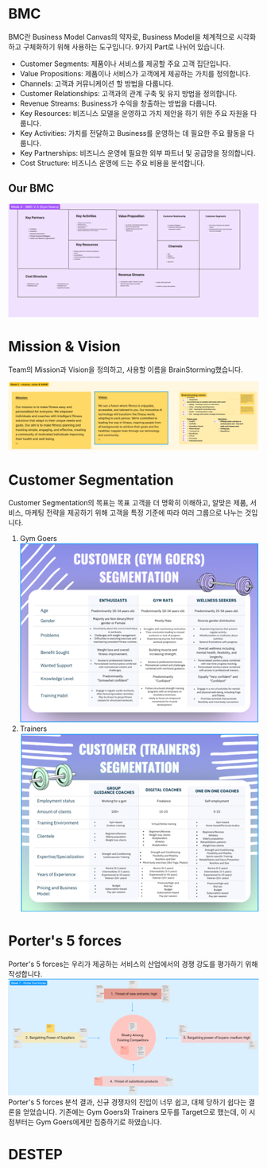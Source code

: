 # BMC

BMC란 Business Model Canvas의 약자로, Business Model을 체계적으로 시각화하고 구체화하기 위해 사용하는 도구입니다. 9가지 Part로 나뉘어 있습니다.

- Customer Segments: 제품이나 서비스를 제공할 주요 고객 집단입니다.
- Value Propositions: 제품이나 서비스가 고객에게 제공하는 가치를 정의합니다.
- Channels: 고객과 커뮤니케이션 할 방법을 다룹니다.
- Customer Relationships: 고객과의 관계 구축 및 유지 방법을 정의합니다.
- Revenue Streams: Business가 수익을 창출하는 방법을 다룹니다.
- Key Resources: 비즈니스 모델을 운영하고 가치 제안을 하기 위한 주요 자원을 다룹니다.
- Key Activities: 가치를 전달하고 Business를 운영하는 데 필요한 주요 활동을 다룹니다.
- Key Partnerships: 비즈니스 운영에 필요한 외부 파트너 및 공급망을 정의합니다.
- Cost Structure: 비즈니스 운영에 드는 주요 비용을 분석합니다.

## Our BMC
![](../../images/Pasted%20image%2020241102155912.png)


# Mission & Vision

Team의 Mission과 Vision을 정의하고, 사용할 이름을 BrainStorming했습니다.

![](../../images/Pasted%20image%2020241102160002.png)

# Customer Segmentation

Customer Segmentation의 목표는 목표 고객을 더 명확히 이해하고, 알맞은 제품, 서비스, 마케팅 전략을 제공하기 위해 고객을 특정 기준에 따라 여러 그룹으로 나누는 것입니다.

1. Gym Goers![](../../images/Pasted%20image%2020241102162959.png)
2. Trainers ![](../../images/Pasted%20image%2020241102163020.png)

# Porter's 5 forces

Porter's 5 forces는 우리가 제공하는 서비스의 산업에서의 경쟁 강도를 평가하기 위해 작성합니다.
![](../../images/Pasted%20image%2020241102163423.png)
Porter's 5 forces 분석 결과,  신규 경쟁자의 진입이 너무 쉽고, 대체 당하기 쉽다는 결론을 얻었습니다.
기존에는 Gym Goers와 Trainers 모두를 Target으로 했는데, 이 시점부터는 Gym Goers에게만 집중하기로 하였습니다.
# DESTEP
